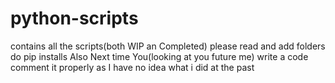 # python-scripts
contains all the scripts(both WIP an Completed)
please read and add folders
do pip installs
Also Next time You(looking at you future me) write a code comment it properly as I have no idea what i did at the past
